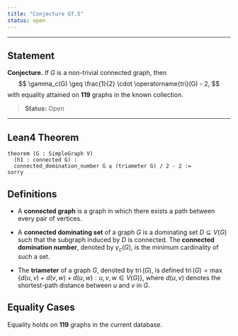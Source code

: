```yaml
---
title: "Conjecture GT.5"
status: open
---
```


---

## Statement

**Conjecture.** If $G$ is a non-trivial connected graph, then
$$
\gamma_c(G) \geq \frac{1}{2} \cdot \operatorname{tri}(G) - 2,
$$
with equality attained on **119** graphs in the known collection.

> **Status:** <span class="badge status-open">Open</span>

---

## Lean4 Theorem

```lean
theorem (G : SimpleGraph V)
  (h1 : connected G) :
  connected_domination_number G ≥ (triameter G) / 2 - 2 :=
sorry
```

## Definitions

- A **connected graph** is a graph in which there exists a path between every pair of vertices.

- A **connected dominating set** of a graph $G$ is a dominating set $D \subseteq V(G)$ such that the subgraph induced by $D$ is connected. The **connected domination number**, denoted by $\gamma_c(G)$, is the minimum cardinality of such a set.

- The **triameter** of a graph $G$, denoted by $\operatorname{tri}(G)$, is defined $\operatorname{tri}(G) = \max \{ d(u,v) + d(v,w) + d(u,w) : u,v,w \in V(G) \}$, where $d(u,v)$ denotes the shortest-path distance between $u$ and $v$ in $G$.

## Equality Cases

Equality holds on **119** graphs in the current database.
